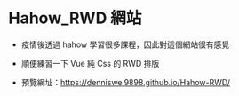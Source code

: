 # Hahow_RWD 網站

- 疫情後透過 hahow 學習很多課程，因此對這個網站很有感覺

- 順便練習一下 Vue 純 Css 的 RWD 排版

- 預覽網址：https://denniswei9898.github.io/Hahow-RWD/
